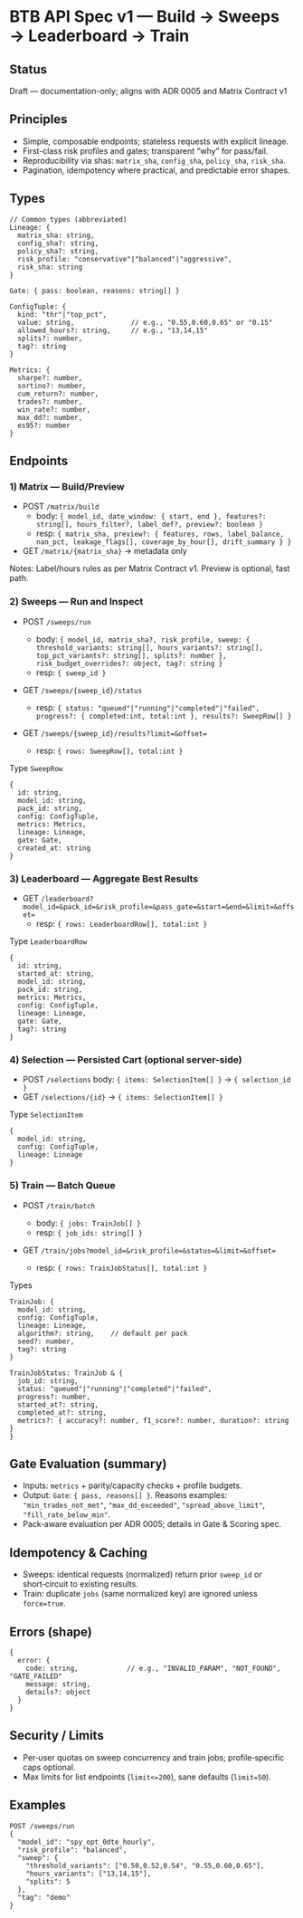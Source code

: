 # BTB API Spec v1 — Build → Sweeps → Leaderboard → Train

## Status
Draft — documentation-only; aligns with ADR 0005 and Matrix Contract v1

## Principles
- Simple, composable endpoints; stateless requests with explicit lineage.
- First-class risk profiles and gates; transparent “why” for pass/fail.
- Reproducibility via shas: `matrix_sha`, `config_sha`, `policy_sha`, `risk_sha`.
- Pagination, idempotency where practical, and predictable error shapes.

## Types
```jsonc
// Common types (abbreviated)
Lineage: {
  matrix_sha: string,
  config_sha?: string,
  policy_sha?: string,
  risk_profile: "conservative"|"balanced"|"aggressive",
  risk_sha: string
}

Gate: { pass: boolean, reasons: string[] }

ConfigTuple: {
  kind: "thr"|"top_pct",
  value: string,              // e.g., "0.55,0.60,0.65" or "0.15"
  allowed_hours?: string,     // e.g., "13,14,15"
  splits?: number,
  tag?: string
}

Metrics: {
  sharpe?: number,
  sortino?: number,
  cum_return?: number,
  trades?: number,
  win_rate?: number,
  max_dd?: number,
  es95?: number
}
```

## Endpoints

### 1) Matrix — Build/Preview
- POST `/matrix/build`
  - body: `{ model_id, date_window: { start, end }, features?: string[], hours_filter?, label_def?, preview?: boolean }`
  - resp: `{ matrix_sha, preview?: { features, rows, label_balance, nan_pct, leakage_flags[], coverage_by_hour[], drift_summary } }`
- GET `/matrix/{matrix_sha}` → metadata only

Notes: Label/hours rules as per Matrix Contract v1. Preview is optional, fast path.

### 2) Sweeps — Run and Inspect
- POST `/sweeps/run`
  - body: `{ model_id, matrix_sha?, risk_profile, sweep: { threshold_variants: string[], hours_variants?: string[], top_pct_variants?: string[], splits?: number }, risk_budget_overrides?: object, tag?: string }`
  - resp: `{ sweep_id }`

- GET `/sweeps/{sweep_id}/status`
  - resp: `{ status: "queued"|"running"|"completed"|"failed", progress?: { completed:int, total:int }, results?: SweepRow[] }`

- GET `/sweeps/{sweep_id}/results?limit=&offset=`
  - resp: `{ rows: SweepRow[], total:int }`

Type `SweepRow`
```jsonc
{
  id: string,
  model_id: string,
  pack_id: string,
  config: ConfigTuple,
  metrics: Metrics,
  lineage: Lineage,
  gate: Gate,
  created_at: string
}
```

### 3) Leaderboard — Aggregate Best Results
- GET `/leaderboard?model_id=&pack_id=&risk_profile=&pass_gate=&start=&end=&limit=&offset=`
  - resp: `{ rows: LeaderboardRow[], total:int }`

Type `LeaderboardRow`
```jsonc
{
  id: string,
  started_at: string,
  model_id: string,
  pack_id: string,
  metrics: Metrics,
  config: ConfigTuple,
  lineage: Lineage,
  gate: Gate,
  tag?: string
}
```

### 4) Selection — Persisted Cart (optional server-side)
- POST `/selections` body: `{ items: SelectionItem[] }` → `{ selection_id }`
- GET `/selections/{id}` → `{ items: SelectionItem[] }`

Type `SelectionItem`
```jsonc
{
  model_id: string,
  config: ConfigTuple,
  lineage: Lineage
}
```

### 5) Train — Batch Queue
- POST `/train/batch`
  - body: `{ jobs: TrainJob[] }`
  - resp: `{ job_ids: string[] }`

- GET `/train/jobs?model_id=&risk_profile=&status=&limit=&offset=`
  - resp: `{ rows: TrainJobStatus[], total:int }`

Types
```jsonc
TrainJob: {
  model_id: string,
  config: ConfigTuple,
  lineage: Lineage,
  algorithm?: string,    // default per pack
  seed?: number,
  tag?: string
}

TrainJobStatus: TrainJob & {
  job_id: string,
  status: "queued"|"running"|"completed"|"failed",
  progress?: number,
  started_at?: string,
  completed_at?: string,
  metrics?: { accuracy?: number, f1_score?: number, duration?: string }
}
```

## Gate Evaluation (summary)
- Inputs: `metrics` + parity/capacity checks + profile budgets.
- Output: `Gate`: `{ pass, reasons[] }`. Reasons examples: `"min_trades_not_met"`, `"max_dd_exceeded"`, `"spread_above_limit"`, `"fill_rate_below_min"`.
- Pack‑aware evaluation per ADR 0005; details in Gate & Scoring spec.

## Idempotency & Caching
- Sweeps: identical requests (normalized) return prior `sweep_id` or short‑circuit to existing results.
- Train: duplicate `jobs` (same normalized key) are ignored unless `force=true`.

## Errors (shape)
```jsonc
{
  error: {
    code: string,            // e.g., "INVALID_PARAM", "NOT_FOUND", "GATE_FAILED"
    message: string,
    details?: object
  }
}
```

## Security / Limits
- Per‑user quotas on sweep concurrency and train jobs; profile‑specific caps optional.
- Max limits for list endpoints (`limit<=200`), sane defaults (`limit=50`).

## Examples
```http
POST /sweeps/run
{
  "model_id": "spy_opt_0dte_hourly",
  "risk_profile": "balanced",
  "sweep": {
    "threshold_variants": ["0.50,0.52,0.54", "0.55,0.60,0.65"],
    "hours_variants": ["13,14,15"],
    "splits": 5
  },
  "tag": "demo"
}
```

